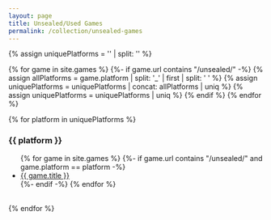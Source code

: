 ```yaml
---
layout: page
title: Unsealed/Used Games
permalink: /collection/unsealed-games
---
```


<!-- Creating a distinct list of platforms -->
{% assign uniquePlatforms = '' | split: '' %}

{% for game in site.games %}
  {%- if game.url contains "/unsealed/" -%}
    {% assign allPlatforms = game.platform | split: '_' | first | split: ' ' %}
    {% assign uniquePlatforms = uniquePlatforms | concat: allPlatforms | uniq %}
    {% assign uniquePlatforms = uniquePlatforms | uniq %}
  {% endif %}
{% endfor %}

<!-- Looping through each platform and selecting sealed games only, by path -->
{% for platform in uniquePlatforms %}
  <h3>{{ platform }}</h3>
  <ul>
  {% for game in site.games %}
    {%- if game.url contains "/unsealed/" and game.platform == platform -%}
    <li><a href="{{ game.url }}">{{ game.title }}</a></li>
    {%- endif -%}
  {% endfor %}
  </ul>
  <br>
{% endfor %}
<!--
## Loop through all collections

{% for col in site.collections %}
<p>Collection: {{ col.label }}, {{ col.directory }}</p>
{% endfor %}


# Working
{% for category in site.categories %}
  <h3>{{ category[0] }}</h3>
  <ul>
    {% for post in category[1] %}
      <li><a href="{{ post.url }}">{{ post.title }}</a></li>
    {% endfor %}
  </ul>
{% endfor %}
-->
